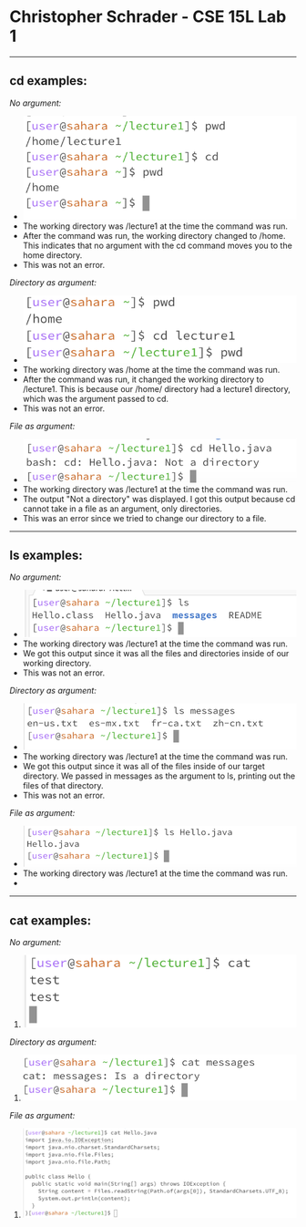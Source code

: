 # **Christopher Schrader - CSE 15L Lab 1**

---

## cd examples:

*No argument:*

* ![Image](image1.png)
* The working directory was /lecture1 at the time the command was run.
* After the command was run, the working directory changed to /home. This indicates that no argument with the cd command moves you to the home directory.
* This was not an error.

*Directory as argument:*

* ![Image](image2.png)
* The working directory was /home at the time the command was run.
* After the command was run, it changed the working directory to /lecture1. This is because our /home/ directory had a lecture1 directory, which was the argument passed to cd.
* This was not an error.

*File as argument:*

* ![Image](image3.png)
* The working directory was /lecture1 at the time the command was run.
* The output "Not a directory" was displayed. I got this output because cd cannot take in a file as an argument, only directories.
* This was an error since we tried to change our directory to a file.

---

## ls examples:

*No argument:*

* ![Image](image4.png)
* The working directory was /lecture1 at the time the command was run.
* We got this output since it was all the files and directories inside of our working directory.
* This was not an error.

*Directory as argument:*

* ![Image](image5.png)
* The working directory was /lecture1 at the time the command was run.
* We got this output since it was all of the files inside of our target directory. We passed in messages as the argument to ls, printing out the files of that directory.
* This was not an error.

*File as argument:*

* ![Image](image6.png)
* The working directory was /lecture1 at the time the command was run.
* 

---

## cat examples:

*No argument:*

1. ![Image](image7.png)

*Directory as argument:*

1. ![Image](image8.png)

*File as argument:*

1. ![Image](image9.png)


